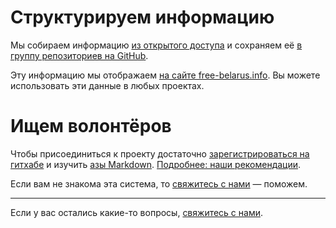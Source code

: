 # Структурируем информацию 

Мы собираем информацию [из открытого доступа](./sources/) и сохраняем её [в группу репозиториев на GitHub](https://github.com/free-belarus).

Эту информацию мы отображаем [на сайте free-belarus.info](https://free-belarus.info/). Вы можете использовать эти данные в любых проектах.

# Ищем волонтёров

Чтобы присоединиться к проекту достаточно [зарегистрироваться на гитхабе](https://github.com/join) и изучить [азы Markdown](https://ru.wikipedia.org/wiki/Markdown). [Подробнее: наши рекомендации](./repositories.md).

Если вам не знакома эта система, то [свяжитесь с нами](./feedback.md) — поможем.

---

Если у вас остались какие-то вопросы, [свяжитесь с нами](./feedback.md).
